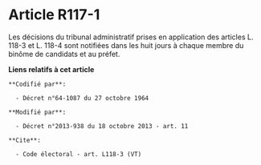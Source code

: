 # Article R117-1

Les décisions du tribunal administratif prises en application des articles L. 118-3 et L. 118-4 sont notifiées dans les huit
jours à chaque membre du binôme de candidats et au préfet.

**Liens relatifs à cet article**

	**Codifié par**:

	  - Décret n°64-1087 du 27 octobre 1964

	**Modifié par**:

	  - Décret n°2013-938 du 18 octobre 2013 - art. 11

	**Cite**:

	  - Code électoral - art. L118-3 (VT)
